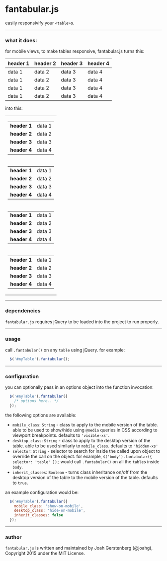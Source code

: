 # fantabular.js

easily responsivify your `<table>`s.

---

### what it does:

for mobile views, to make tables responsive, fantabular.js turns this:

<table>
  <thead>
    <tr>
      <th>
        header 1
      </th>
      <th>
        header 2
      </th>
      <th>
        header 3
      </th>
      <th>
        header 4
      </th>
    </tr>
  </thead>
  <tbody>
    <tr>
      <td>
        data 1
      </td>
      <td>
        data 2
      </td>
      <td>
        data 3
      </td>
      <td>
        data 4
      </td>
    </tr>
    <tr>
      <td>
        data 1
      </td>
      <td>
        data 2
      </td>
      <td>
        data 3
      </td>
      <td>
        data 4
      </td>
    </tr>
    <tr>
      <td>
        data 1
      </td>
      <td>
        data 2
      </td>
      <td>
        data 3
      </td>
      <td>
        data 4
      </td>
    </tr>
    <tr>
      <td>
        data 1
      </td>
      <td>
        data 2
      </td>
      <td>
        data 3
      </td>
      <td>
        data 4
      </td>
    </tr>
  </tbody>
</table>

into this:

<table>
  <tbody>
    <tr>
      <td>
        <table>
          <tbody>
            <tr>
              <td class="header">
                <strong>header 1</strong>
              </td>
              <td>
                data 1
              </td>
            </tr>
            <tr>
              <td class="header">
                <strong>header 2</strong>
              </td>
              <td>
                data 2
              </td>
            </tr>
            <tr>
              <td class="header">
                <strong>header 3</strong>
              </td>
              <td>
                data 3
              </td>
            </tr>
            <tr>
              <td class="header">
                <strong>header 4</strong>
              </td>
              <td>
                data 4
              </td>
            </tr>
          </tbody>
        </table>
      </td>
    </tr>
    <tr>
      <td>
        <table>
          <tbody>
            <tr>
              <td class="header">
                <strong>header 1</strong>
              </td>
              <td>
                data 1
              </td>
            </tr>
            <tr>
              <td class="header">
                <strong>header 2</strong>
              </td>
              <td>
                data 2
              </td>
            </tr>
            <tr>
              <td class="header">
                <strong>header 3</strong>
              </td>
              <td>
                data 3
              </td>
            </tr>
            <tr>
              <td class="header">
                <strong>header 4</strong>
              </td>
              <td>
                data 4
              </td>
            </tr>
          </tbody>
        </table>
      </td>
    </tr>
    <tr>
      <td>
        <table>
          <tbody>
            <tr>
              <td class="header">
                <strong>header 1</strong>
              </td>
              <td>
                data 1
              </td>
            </tr>
            <tr>
              <td class="header">
                <strong>header 2</strong>
              </td>
              <td>
                data 2
              </td>
            </tr>
            <tr>
              <td class="header">
                <strong>header 3</strong>
              </td>
              <td>
                data 3
              </td>
            </tr>
            <tr>
              <td class="header">
                <strong>header 4</strong>
              </td>
              <td>
                data 4
              </td>
            </tr>
          </tbody>
        </table>
      </td>
    </tr>
    <tr>
      <td>
        <table>
          <tbody>
            <tr>
              <td class="header">
                <strong>header 1</strong>
              </td>
              <td>
                data 1
              </td>
            </tr>
            <tr>
              <td class="header">
                <strong>header 2</strong>
              </td>
              <td>
                data 2
              </td>
            </tr>
            <tr>
              <td class="header">
                <strong>header 3</strong>
              </td>
              <td>
                data 3
              </td>
            </tr>
            <tr>
              <td class="header">
                <strong>header 4</strong>
              </td>
              <td>
                data 4
              </td>
            </tr>
          </tbody>
        </table>
      </td>
    </tr>
  </tbody>
</table>

---

### dependencies

`fantabular.js` requires jQuery to be loaded into the project to run properly.

---

### usage

call `.fantabular()` on any `table` using jQuery. for example:

```javascript
  $('#myTable').fantabular();
```

---

### configuration

you can optionally pass in an options object into the function invocation:

```javascript
  $('#myTable').fantabular({
    /* options here.. */
  });
```

the following options are available:

  -  `mobile_class`: `String` - class to apply to the mobile version of the table. able to be used to show/hide using `@media` queries in CSS according to viewport breakpoints. defaults to `'visible-xs'`.
  -  `desktop_class`: `String` - class to apply to the desktop version of the table. able to be used similarly to `mobile_class`. defaults to `'hidden-xs'`
  -  `selector`: `String` - selector to search for inside the called upon object to override the call on the object. for example,  `$('body').fantabular({ selector: 'table' });` would call `.fantabular()` on all the `table`s inside `body`.
  -  `inherit_classes`: `Boolean` - turns class inheritance on/off from the desktop version of the table to the mobile version of the table. defaults to `true`.

an example configuration would be:

```javascript
  $('#myTable').fantabular({
    mobile_class: 'show-on-mobile',
    desktop_class: 'hide-on-mobile',
    inherit_classes: false
  });
```

---

### author

`fantabular.js` is written and maintained by Joah Gerstenberg (@joahg), Copyright 2015 under the MIT License.
